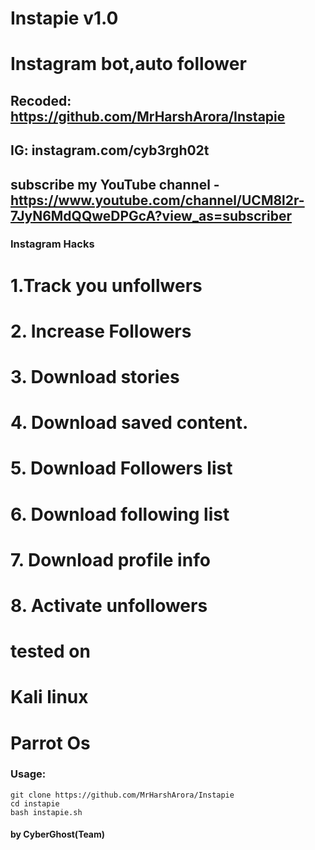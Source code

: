 # Instapie v1.0
# Instagram bot,auto follower
## Recoded: https://github.com/MrHarshArora/Instapie
## IG: instagram.com/cyb3rgh02t
## subscribe my YouTube channel -https://www.youtube.com/channel/UCM8l2r-7JyN6MdQQweDPGcA?view_as=subscriber
### Instagram Hacks
# 1.Track you unfollwers
# 2. Increase Followers
# 3. Download stories
# 4. Download saved content.
# 5. Download Followers list
# 6. Download following list
# 7. Download profile info
# 8. Activate unfollowers
 # tested on 
 # Kali linux
 # Parrot Os

### Usage:
```
git clone https://github.com/MrHarshArora/Instapie
cd instapie
bash instapie.sh
```
#### by CyberGhost(Team)
